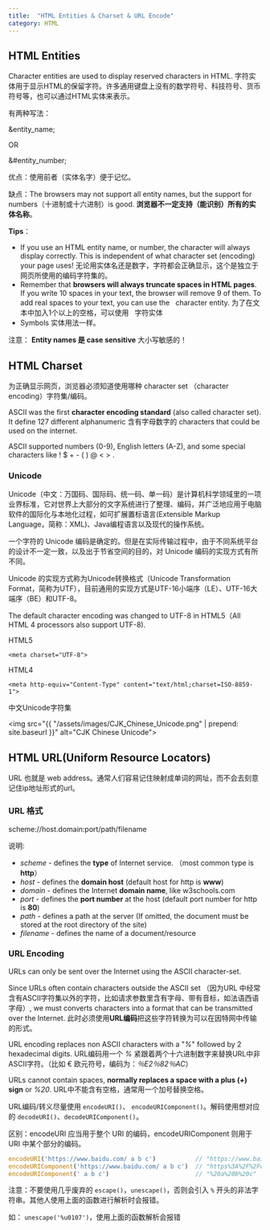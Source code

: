 ```yaml
---
title:  "HTML Entities & Charset & URL Encode"
category: HTML
---
```

## HTML Entities

Character entities are used to display reserved characters in HTML. 字符实体用于显示HTML的保留字符。许多通用键盘上没有的数学符号、科技符号、货币符号等，也可以通过HTML实体来表示。

有两种写法：

&entity_name;

OR

&#entity_number;

优点：使用前者（实体名字）便于记忆。

缺点：The browsers may not support all entity names, but the support for numbers（十进制或十六进制）is good. **浏览器不一定支持（能识别）所有的实体名称**。

<!--more-->

**Tips**：

+ If you use an HTML entity name, or number, the character will always display correctly. This is independent of what character set (encoding) your page uses!
无论用实体名还是数字，字符都会正确显示，这个是独立于网页所使用的编码字符集的。
+ Remember that **browsers will always truncate spaces in HTML pages**. If you write 10 spaces in your text, the browser will remove 9 of them. To add real spaces to your text, you can use the _&nbsp;_ character entity. 为了在文本中加入1个以上的空格，可以使用 _&nbsp;_ 字符实体
+ Symbols 实体用法一样。

注意： **Entity names 是 case sensitive** 大小写敏感的！

## HTML Charset

为正确显示网页，浏览器必须知道使用哪种 character set （character encoding）字符集/编码。

ASCII was the first **character encoding standard** (also called character set). It define 127 different alphanumeric 含有字母数字的 characters that could be used on the internet.

ASCII supported numbers (0-9), English letters (A-Z), and some special characters like ! $ + - ( ) @ < > .

### Unicode

Unicode（中文：万国码、国际码、统一码、单一码）是计算机科学领域里的一项业界标准，它对世界上大部分的文字系统进行了整理、编码，并广泛地应用于电脑软件的国际化与本地化过程，如可扩展置标语言(Extensible Markup Language，简称：XML)、Java编程语言以及现代的操作系统。

一个字符的 Unicode 编码是确定的。但是在实际传输过程中，由于不同系统平台的设计不一定一致，以及出于节省空间的目的，对 Unicode 编码的实现方式有所不同。

Unicode 的实现方式称为Unicode转换格式（Unicode Transformation Format，简称为UTF），目前通用的实现方式是UTF-16小端序（LE）、UTF-16大端序（BE）和UTF-8。

The default character encoding was changed to UTF-8 in HTML5（All HTML 4 processors also support UTF-8).

HTML5

    <meta charset="UTF-8">

HTML4

    <meta http-equiv="Content-Type" content="text/html;charset=ISO-8859-1">

中文Unicode字符集

<img src="{{ "/assets/images/CJK_Chinese_Unicode.png" | prepend: site.baseurl }}" alt="CJK Chinese Unicode">

## HTML URL(Uniform Resource Locators)

URL 也就是 web address。通常人们容易记住映射成单词的网址，而不会去刻意记住ip地址形式的url。

### URL 格式

scheme://host.domain:port/path/filename

说明:

+ _scheme_ - defines the **type** of Internet service. （most common type is **http**）
+ _host_ - defines the **domain host** (default host for http is **www**)
+ _domain_ - defines the Internet **domain name**, like w3schools.com
+ _port_ - defines the **port number** at the host (default port number for http is **80**)
+ _path_ - defines a path at the server (If omitted, the document must be stored at the root directory of the site)
+ _filename_ - defines the name of a document/resource

### URL Encoding

URLs can only be sent over the Internet using the ASCII character-set.

Since URLs often contain characters outside the ASCII set （因为URL 中经常含有ASCII字符集以外的字符，比如请求参数里含有字母、带有音标，如法语西语字母）, we must converts characters into a format that can be transmitted over the Internet. 此时必须使用**URL编码**把这些字符转换为可以在因特网中传输的形式。

URL encoding replaces non ASCII characters with a "_%_" followed by 2 hexadecimal digits. URL编码用一个 _%_ 紧跟着两个十六进制数字来替换URL中非ASCII字符。（比如 &euro; 欧元符号，编码为：_％E2％82％AC_）

URLs cannot contain spaces, **normally replaces a space with a plus (_+_) sign** or _%20_. URL中不能含有空格，通常用一个加号替换空格。

URL编码/转义尽量使用 `encodeURI()`、 `encodeURIComponent()`。解码使用想对应的 `decodeURI()`、`decodeURIComponent()`。

区别：encodeURI 应当用于整个 URI 的编码，encodeURIComponent 则用于 URI 中某个部分的编码。

```js
encodeURI('https://www.baidu.com/ a b c')           // "https://www.baidu.com/%20a%20b%20c"
encodeURIComponent('https://www.baidu.com/ a b c')  // "https%3A%2F%2Fwww.baidu.com%2F%20a%20b%20c"
encodeURIComponent(' a b c')                        // "%20a%20b%20c"
```

注意：不要使用几乎废弃的 `escape()`，`unescape()`，否则会引入 `%` 开头的非法字符串。其他人使用上面的函数进行解析时会报错。

如： `unescape('%u0107')`，使用上面的函数解析会报错
